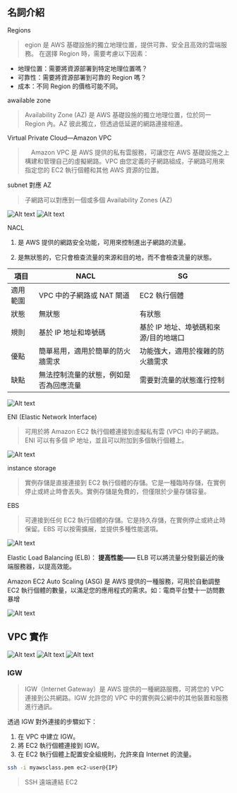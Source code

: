 ## 名詞介紹
Regions
> egion 是 AWS 基礎設施的獨立地理位置，提供可靠、安全且高效的雲端服務。
在選擇 Region 時，需要考慮以下因素：

- 地理位置：需要將資源部署到特定地理位置嗎？
- 可靠性：需要將資源部署到可靠的 Region 嗎？
- 成本：不同 Region 的價格可能不同。

awailable zone
> Availability Zone (AZ) 是 AWS 基礎設施的獨立地理位置，位於同一 Region 內。AZ 彼此獨立，但透過低延遲的網路連接相連。

Virtual Private Cloud—Amazon VPC
>　Amazon VPC 是 AWS 提供的私有雲服務，可讓您在 AWS 基礎設施之上構建和管理自己的虛擬網路。VPC 由您定義的子網路組成，子網路可用來指定您的 EC2 執行個體和其他 AWS 資源的位置。


subnet 對應 AZ
> 子網路可以對應到一個或多個 Availability Zones (AZ)

![Alt text](/Picture/photo_2023-09-26_18-49-25.jpg)
![Alt text](/Picture/photo_2023-09-26_18-50-25.jpg)

NACL
1. 是 AWS 提供的網路安全功能，可用來控制進出子網路的流量。

2. 是無狀態的，它只會檢查流量的來源和目的地，而不會檢查流量的狀態。



項目 | NACL | SG
--- | --- | ---
適用範圍 | VPC 中的子網路或 NAT 閘道 | EC2 執行個體
狀態 | 無狀態 | 有狀態
規則 | 基於 IP 地址和埠號碼 | 基於 IP 地址、埠號碼和來源/目的地端口
優點 | 簡單易用，適用於簡單的防火牆需求 | 功能強大，適用於複雜的防火牆需求
缺點 | 無法控制流量的狀態，例如是否為回應流量 | 需要對流量的狀態進行控制

![Alt text](/Picture/photo_2023-09-22_12-01-42.jpg)

ENI (Elastic Network Interface)
> 可用於將 Amazon EC2 執行個體連接到虛擬私有雲 (VPC) 中的子網路。ENI 可以有多個 IP 地址，並且可以附加到多個執行個體上。

![Alt text](/Picture/photo_2023-09-22_15-00-02.jpg)

instance storage
> 實例存儲是直接連接到 EC2 執行個體的存儲。它是一種臨時存儲，在實例停止或終止時會丟失。實例存儲是免費的，但僅限於少量存儲容量。

EBS
> 可連接到任何 EC2 執行個體的存儲。它是持久存儲，在實例停止或終止時保留。EBS 可以按需擴展，並提供多種性能選項。


![Alt text](/Picture/photo_2023-09-22_15-11-50.jpg)

Elastic Load Balancing (ELB)：
    **提高性能——** ELB 可以將流量分發到最近的後端服務器，以提高效能。


Amazon EC2 Auto Scaling (ASG) 是 AWS 提供的一種服務，可用於自動調整 EC2 執行個體的數量，以滿足您的應用程式的需求。如：電商平台雙十一訪問數暴增

![Alt text](/Picture/Screenshot_20230926_192516_Meet.jpg)

## VPC 實作
![Alt text]()
![Alt text]()
![Alt text]()

### IGW
> IGW（Internet Gateway）是 AWS 提供的一種網路服務，可將您的 VPC 連接到公共網路。IGW 允許您的 VPC 中的實例與公網中的其他裝置和服務進行通訊。

透過 IGW 對外連接的步驟如下：

1. 在 VPC 中建立 IGW。
2. 將 EC2 執行個體連接到 IGW。
3. 在 EC2 執行個體上配置安全組規則，允許來自 Internet 的流量。


```bash
ssh -i myawsclass.pem ec2-user@{IP}
```
 > SSH 遠端連結 EC2